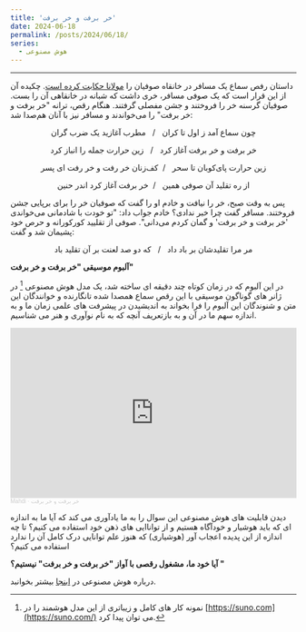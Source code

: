 ```yaml
---
title: 'خر برفت و خر برفت'
date: 2024-06-18
permalink: /posts/2024/06/18/
series:
  - هوش مصنوعی
---
```


---
داستان رفص سماع یک مسافر در خانقاه صوفیان را [مولانا حکابت کرده است](https://ganjoor.net/moulavi/masnavi/daftar2/sh15). چکیده آن از این قرار است که یک صوفی مسافر، خری داشت که شبانه در خانقاهی آن را بست. صوفیان گرسنه خر را فروختند و جشن مفصلی گرفتند. هنگام رقص، ترانه "خر برفت و خر برفت" را می‌خواندند و مسافر نیز با آنان هم‌صدا شد:

<div align="center">
چون سماع آمد ز اول تا کران &nbsp; / &nbsp;  مطرب آغازید یک ضرب گران

خر برفت و خر برفت آغاز کرد &nbsp; / &nbsp; زین حرارت جمله را انباز کرد

زین حرارت پای‌کوبان تا سحر &nbsp; / &nbsp;کف‌زنان خر رفت و خر رفت ای پسر

از ره تقلید آن صوفی همین &nbsp;  / &nbsp;خر برفت آغاز کرد اندر حنین

</div>

پس به وقت صبح، خر را نیافت و خادم او را گفت که صوفیان خر را برای برپایی جشن فروختند. مسافر گفت چرا خبر ندادی؟ خادم جواب داد: "تو خودت با شادمانی می‌خواندی 'خر برفت و خر برفت' و گمان کردم می‌دانی". صوفی از تقلیید کورکورانه و حرص خود پشیمان شد و گفت:

<div align="center">
مر مرا تقلیدشان بر باد داد &nbsp; / &nbsp; که دو صد لعنت بر آن تقلید باد
</div>





<b> آلبوم موسیقی "خر برفت و خر برفت" </b>

در این آلبوم که در زمان کوتاه چند دقیقه ای ساخته شد، یک مدل هوش مصنوعی [^1] در ژانر های گوناگون موسیقی با این رقص سماع همصدا شده تانگارنده و خوانندگان این متن و شنوندگان این آلبوم را فرا بخواند به اندیشیدن در پیشرفت های علمی زمان ما و به اندازه سهم ما در آن و به بازتعریف آنچه که به نام نوآوری و هنر می شناسیم.


<iframe width="100%" height="300" scrolling="no" frameborder="no" allow="autoplay" src="https://w.soundcloud.com/player/?url=https%3A//api.soundcloud.com/playlists/1839111480&color=%23ff5500&auto_play=false&hide_related=false&show_comments=true&show_user=true&show_reposts=false&show_teaser=true&visual=true"></iframe><div style="font-size: 10px; color: #cccccc;line-break: anywhere;word-break: normal;overflow: hidden;white-space: nowrap;text-overflow: ellipsis; font-family: Interstate,Lucida Grande,Lucida Sans Unicode,Lucida Sans,Garuda,Verdana,Tahoma,sans-serif;font-weight: 100;"><a href="https://soundcloud.com/mahdi-667194981" title="Mahdi" target="_blank" style="color: #cccccc; text-decoration: none;">Mahdi</a> · <a href="https://soundcloud.com/mahdi-667194981/sets/bbet4rcdsqck" title="خر برفت و خر برفت" target="_blank" style="color: #cccccc; text-decoration: none;">خر برفت و خر برفت</a></div>

دیدن قابلیت های هوش مصنوعی  این سوال را به ما یادآوری می کند که آیا ما به اندازه ای که باید هوشیار و خودآگاه هستیم و از تواناایی های ذهن خود استفاده می کنیم؟
تا چه اندازه از این پدیده اعجاب آور (هوشیاری) که هنوز علم توانایی درک کامل آن را ندارد استفاده می کنیم؟

<b> آیا خود ما،‌ مشغول رقصی با آواز "خر برفت و خر برفت" نیستیم؟ 
" </b>


درباره هوش مصنوعی در [ابنجا](/fa/post/2024-03-30/) بیشتر بخوانبد.

[^1]: نمونه کار های کامل و زیباتری از این مدل هوشمند را در [https://suno.com](https://suno.com/)  می توان پیدا کرد.

